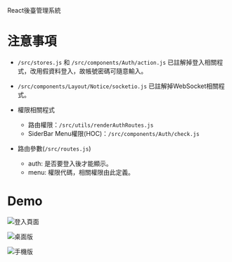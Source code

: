 React後臺管理系統

# 注意事項

* `/src/stores.js` 和 `/src/components/Auth/action.js` 已註解掉登入相關程式，改用假資料登入，故帳號密碼可隨意輸入。

* `/src/components/Layout/Notice/socketio.js` 已註解掉WebSocket相關程式。

* 權限相關程式
  * 路由權限：`/src/utils/renderAuthRoutes.js`
  * SiderBar Menu權限(HOC)：`/src/components/Auth/check.js`

* 路由參數(`/src/routes.js`)
  * auth: 是否要登入後才能顯示。
  * menu: 權限代碼，相關權限由此定義。

# Demo

![登入頁面](https://raw.githubusercontent.com/fantasy9830/React-Template-V2/master/demo/images/login.png "登入頁面")


![桌面版](https://raw.githubusercontent.com/fantasy9830/React-Template-V2/master/demo/images/desktop.png "桌面版")


![手機版](https://raw.githubusercontent.com/fantasy9830/React-Template-V2/master/demo/images/phone.png "手機版")